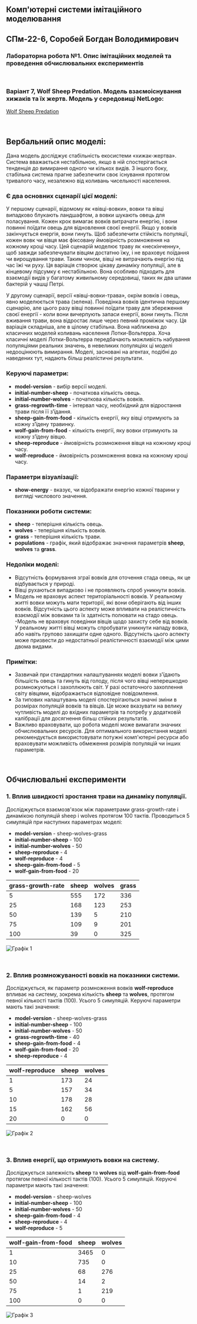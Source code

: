 ## Комп'ютерні системи імітаційного моделювання
## СПм-22-6, **Соробей Богдан Володимирович**
### Лабораторна робота №**1**. Опис імітаційних моделей та проведення обчислювальних експериментів

<br>

### Варіант 7, Wolf Sheep Predation. Модель взаємоіснування хижаків та їх жертв. Модель у середовищі NetLogo:
[Wolf Sheep Predation](http://www.netlogoweb.org/launch#http://www.netlogoweb.org/assets/modelslib/Sample%20Models/Biology/Wolf%20Sheep%20Predation.nlogo)

<br>

## Вербальний опис моделі:
Дана модель досліджує стабільність екосистеми «хижак-жертва». Система вважається нестабільною, якщо в ній спостерігається тенденція до вимирання одного чи кількох видів. З іншого боку, стабільна система прагне забезпечити своє існування протягом тривалого часу, незалежно від коливань чисельності населення.

### Є два основних сценарії цієї моделі:
У першому сценарії, відомому як «вівці-вовки», вовки та вівці випадково блукають ландшафтом, а вовки шукають овець для поласування. Кожен крок вимагає вовків витрачати енергію, і вони повинні поїдати овець для відновлення своєї енергії. Якщо у вовків закінчується енергія, вони гинуть. Щоб забезпечити стійкість популяції, кожен вовк чи вівця має фіксовану ймовірність розмноження на кожному кроці часу. Цей сценарій моделює траву як «нескінченну», щоб завжди забезпечувати вівцям достатню їжу, і не враховує поїдання чи вирощування трави. Таким чином, вівці не витрачають енергію під час їжі чи руху. Ця варіація створює цікаву динаміку популяції, але в кінцевому підсумку є нестабільною. Вона особливо підходить для взаємодії видів у багатому живильному середовищі, таких як два штами бактерій у чашці Петрі.

У другому сценарії, версії «вівці-вовки-трава», окрім вовків і овець, явно моделюється трава (зелена). Поведінка вовків ідентична першому сценарію, але цього разу вівці повинні поїдати траву для збереження своєї енергії - коли вони вичерпують запаси енергії, вони гинуть. Після вживання трави, вона відростає лише через певний проміжок часу. Ця варіація складніша, але в цілому стабільна. Вона наближена до класичних моделей коливань населення Лотки-Вольтерра. Хоча класичні моделі Лотки-Вольтерра передбачають можливість набування популяціями реальних значень, в невеликих популяціях ці моделі недооцінюють вимирання. Моделі, засновані на агентах, подібні до наведених тут, надають більш реалістичні результати.

### Керуючі параметри:
- **model-version** - вибір версії моделі.
- **initial-number-sheep** - початкова кількість овець.
- **initial-number-wolves** - початкова кількість вовків.
- **grass-regrowth-time** - інтервал часу, необхідний для відростання трави після її з’їдання.
- **sheep-gain-from-food** - кількість енергії, яку вівці отримують за кожну з’їдену травинку.
- **wolf-gain-from-food** - кількість енергії, яку вовки отримують за кожну з’їдену вівцю.
- **sheep-reproduce** - ймовірність розмноження вівця на кожному кроці часу.
- **wolf-reproduce** - ймовірність розмноження вовка на кожному кроці часу.

### Параметри візуалізації:
- **show-energy** - вказує, чи відображати енергію кожної тварини у вигляді числового значення.

### Показники роботи системи:
- **sheep** - теперішня кількість овець.
- **wolves** - теперішня кількість вовків.
- **grass** - теперішня кількість трави.
- **populations** - графік, який відображає значення параметрів **sheep**, **wolves** та **grass**.

### Недоліки моделі:
- Відсутність формування зграї вовків для оточення стада овець, як це відбувається у природі.
- Вівці рухаються випадково і не проявляють спроб уникнути вовків.
- Модель не враховує аспект територіальності вовків. У реальному житті вовки можуть мати території, які вони оберігають від інших вовків. Відсутність цього аспекту може впливати на реалістичність взаємодії між вовками та їх здатність полювати на стадо овець.
-Модель не враховує поведінки вівців щодо захисту себе від вовків. У реальному житті вівці можуть спробувати уникнути нападу вовка, або навіть групово захищати одне одного. Відсутність цього аспекту може призвести до недостатньої реалістичності взаємодії між цими двома видами.

### Примітки:
- Зазвичай при стандартних налаштуваннях моделі вовки з'їдають більшість овець та гинуть від голоду, після чого вівці неперешкодно розмножуються і захоплюють світ. У разі остаточного захоплення світу вівцями, відображається відповідне повідомлення.
- За типових налаштувань моделі спостерігаються значні зміни в розмірах популяцій вовків та вівців. Це може вказувати на велику чутливість моделі до вхідних параметрів та потребу у додатковій калібрації для досягнення більш стійких результатів.
- Важливо враховувати, що робота моделі може вимагати значних обчислювальних ресурсів. Для оптимального використання моделі рекомендується використовувати потужні комп'ютерні ресурси або враховувати можливість обмеження розмірів популяцій чи інших параметрів.
  
<br>

## Обчислювальні експерименти

### 1. Вплив швидкості зростання трави на динаміку популяції.
Досліджується взаємозв'язок між параметрами grass-growth-rate і динамікою популяцій sheep і wolves протягом 100 тактів. Проводиться 5 симуляцій при наступних параметрах моделі:

- **model-version** - sheep-wolves-grass
- **initial-number-sheep** - 100
- **initial-number-wolves** - 50
- **sheep-reproduce** - 4
- **wolf-reproduce** - 4
- **sheep-gain-from-food** - 5
- **wolf-gain-from-food** - 20

<table>
<thead>
<tr><th>grass-growth-rate</th><th>sheep</th><th>wolves</th><th>grass</th></tr>
</thead>
<tbody>
<tr><td>5</td><td>555</td><td>172</td><td>336</td></tr>
<tr><td>25</td><td>168</td><td>123</td><td>253</td></tr>
<tr><td>50</td><td>139</td><td>5</td><td>210</td></tr>
<tr><td>75</td><td>109</td><td>9</td><td>201</td></tr>
<tr><td>100</td><td>39</td><td>0</td><td>325</td></tr>
</tbody>
</table>

![Графік 1](fig1.png)

<br>

### 2. Вплив розмножуваності вовків на показники системи.
Досліджується, як параметр розмноження вовків **wolf-reproduce** впливає на систему, зокрема кількість **sheep** та **wolves**, протягом певної кількості тактів (100).
Усього 5 симуляцій. Керуючі параметри мають такі значення:
- **model-version** - sheep-wolves-grass
- **initial-number-sheep** - 100
- **initial-number-wolves** - 50
- **grass-regrowth-time** - 40
- **sheep-gain-from-food** - 4
- **wolf-gain-from-food** - 20
- **sheep-reproduce** - 4

<table>
<thead>
<tr><th>wolf-reproduce</th><th>sheep</th><th>wolves</th></tr>
</thead>
<tbody>
<tr><td>1</td><td>173</td><td>24</td></tr>
<tr><td>5</td><td>157</td><td>34</td></tr>
<tr><td>10</td><td>178</td><td>28</td></tr>
<tr><td>15</td><td>162</td><td>56</td></tr>
<tr><td>20</td><td>0</td><td>0</td></tr>
</tbody>
</table>

![Графік 2](fig2.png)

<br>

### 3. Вплив енергії, що отримують вовки на систему.
Досліджується залежність **sheep** та **wolves** від **wolf-gain-from-food** протягом певної кількості тактів (100).
Усього 5 симуляцій. Керуючі параметри мають такі значення:
- **model-version** - sheep-wolves
- **initial-number-sheep** - 100
- **initial-number-wolves** - 50
- **sheep-gain-from-food** - 4
- **sheep-reproduce** - 4
- **wolf-reproduce** - 5

<table>
<thead>
<tr><th>wolf-gain-from-food</th><th>sheep</th><th>wolves</th></tr>
</thead>
<tbody>
<tr><td>1</td><td>3465</td><td>0</td></tr>
<tr><td>10</td><td>735</td><td>0</td></tr>
<tr><td>25</td><td>68</td><td>276</td></tr>
<tr><td>50</td><td>14</td><td>2</td></tr>
<tr><td>75</td><td>1</td><td>219</td></tr>
<tr><td>100</td><td>0</td><td>0</td></tr>
</tbody>
</table>

![Графік 3](fig3.png)
